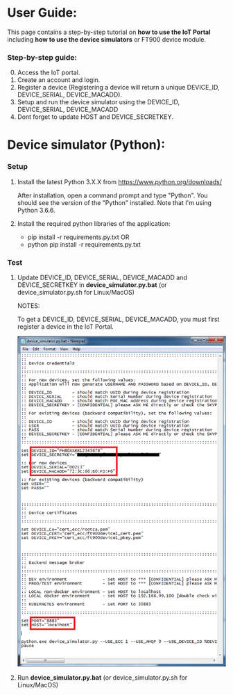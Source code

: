 # User Guide:

This page contains a step-by-step tutorial on <b>how to use the IoT Portal</b> including <b>how to use the device simulators</b> or FT900 device module. 


### Step-by-step guide:

0. Access the IoT portal.
1. Create an account and login.
2. Register a device (Registering a device will return a unique DEVICE_ID, DEVICE_SERIAL, DEVICE_MACADD).
3. Setup and run the device simulator using the DEVICE_ID, DEVICE_SERIAL, DEVICE_MACADD
4. Dont forget to update HOST and DEVICE_SECRETKEY.


# Device simulator (Python):

### Setup

1. Install the latest Python 3.X.X from https://www.python.org/downloads/

    After installation, open a command prompt and type "Python". You should see the version of the "Python" installed.
    Note that I'm using Python 3.6.6.

2. Install the required python libraries of the application:

    - pip install -r requirements.py.txt OR
    - python pip install -r requirements.py.txt


### Test

1. Update DEVICE_ID, DEVICE_SERIAL, DEVICE_MACADD and DEVICE_SECRETKEY in <b>device_simulator.py.bat</b> (or device_simulator.py.sh for Linux/MacOS)

   NOTES: 
   
    To get a DEVICE_ID, DEVICE_SERIAL, DEVICE_MACADD, you must first register a device in the IoT Portal.
    
   
    <img src="../_images/device_simulator_py.png" width="600"/>


2. Run <b>device_simulator.py.bat</b> (or device_simulator.py.sh for Linux/MacOS)



